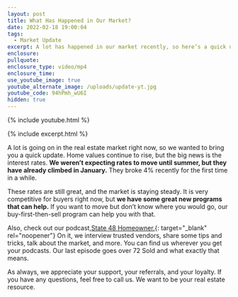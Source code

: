 ```yaml
---
layout: post
title: What Has Happened in Our Market?
date: 2022-02-18 19:00:04
tags:
  - Market Update
excerpt: A lot has happened in our market recently, so here’s a quick update.
enclosure:
pullquote:
enclosure_type: video/mp4
enclosure_time:
use_youtube_image: true
youtube_alternate_image: /uploads/update-yt.jpg
youtube_code: 94hPmh_wU6I
hidden: true
---
```

{% include youtube.html %}

{% include excerpt.html %}

A lot is going on in the real estate market right now, so we wanted to bring you a quick update. Home values continue to rise, but the big news is the interest rates. **We weren’t expecting rates to move until summer, but they have already climbed in January.** They broke 4% recently for the first time in a while.

These rates are still great, and the market is staying steady. It is very competitive for buyers right now, but **we have some great new programs that can help.** If you want to move but don’t know where you would go, our buy-first-then-sell program can help you with that.&nbsp;

Also, check out our podcast,[State 48 Homeowner.](https://state48homeowner.com/){: target="_blank" rel="noopener"} On it, we interview trusted vendors, share some tips and tricks, talk about the market, and more. You can find us wherever you get your podcasts. Our last episode goes over 72 Sold and what exactly that means.&nbsp;

As always, we appreciate your support, your referrals, and your loyalty. If you have any questions, feel free to call us. We want to be your real estate resource.
